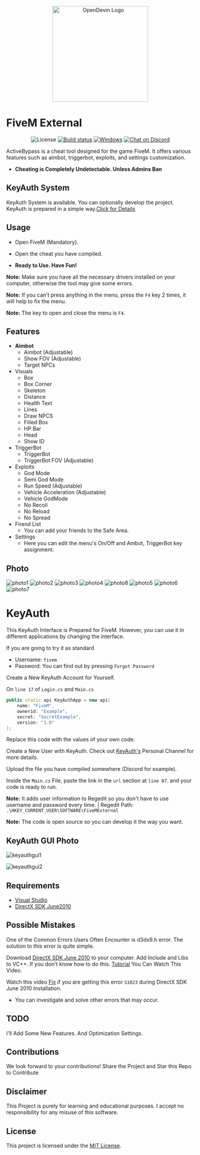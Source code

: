 <!--------------------------------------------------------------------------------------------------------------------->
<p align="center">
  <img alt="OpenDevin Logo" src="https://github.com/unknown144p/fiveam/assets/93508554/0c60b3e4-58ec-412a-9520-fa9e12f4a28d" width="256" />
</p>


# FiveM External
<div align="center">
   
  ![License](https://img.shields.io/badge/license-MIT-orange) [![Build status](https://ci.appveyor.com/api/projects/status/d2jnxclg20vd0o50?svg=true&branch=v1.x)](https://ci.appveyor.com/project/gabime/spdlog) [![Windows](https://github.com/SuperTux/supertux/actions/workflows/windows.yml/badge.svg?branch=master)](https://github.com/SuperTux/supertux/actions/workflows/windows.yml?branch=master) [![Chat on Discord](https://img.shields.io/badge/Discord-5865f2?logo=discord&logoColor=green)](https://discordapp.com/invite/ZdqEheK)
  
</div>


ActiveBypass is a cheat tool designed for the game FiveM. It offers various features such as aimbot, triggerbot, exploits, and settings customization.

- **Cheating is Completely Undetectable. Unless Admins Ban**
## KeyAuth System 

KeyAuth System is available. You can optionally develop the project.
KeyAuth is prepared in a simple way.[Click for Details](#KeyAuth)


<!--------------------------------------------------------------------------------------------------------------------->

## Usage

- Open FiveM (Mandatory).

- Open the cheat you have compiled.

- **Ready to Use. Have Fun!**

**Note:** Make sure you have all the necessary drivers installed on your computer, otherwise the tool may give some errors.

**Note:** If you can't press anything in the menu, press the `F4` key 2 times, it will help to fix the menu.

**Note:** The key to open and close the menu is `F4`.

<!--------------------------------------------------------------------------------------------------------------------->

## Features

- **Aimbot**
   - Aimbot (Adjustable)
   - Show FOV (Adjustable)
   - Target NPCs
- Visuals
   - Box
   - Box Corner
   - Skeleton
   - Distance
   - Health Text
   - Lines
   - Draw NPCS
   - Filled Box
   - HP Bar
   - Head
   - Show ID
- TriggerBot
   - TriggerBot
   - TriggerBot FOV (Adjustable)
- Exploits
   - God Mode
   - Semi God Mode
   - Run Speed (Adjustable)
   - Vehicle Acceleration (Adjustable)
   - Vehicle GodMode
   - No Recoil
   - No Reload
   - No Spread
- Firend List
   - You can add your friends to the Safe Area.
- Settings
   - Here you can edit the menu's On/Off and Ambot, TriggerBot key assignment.

<!--------------------------------------------------------------------------------------------------------------------->

## Photo

![photo1](https://github.com/unknown144p/fiveam/assets/93508554/16ef2363-3a0e-46f7-bf60-585cd2e31768)
![photo2](https://github.com/unknown144p/fiveam/assets/93508554/80bb2603-53b8-4f17-bfa9-86065bc07cdb)
![photo3](https://github.com/unknown144p/fiveam/assets/93508554/576e0ebf-c60b-4c7a-90a8-3202605e22dd)
![photo4](https://github.com/unknown144p/fiveam/assets/93508554/2ce58e39-45f1-4f68-85da-92c64c89d1f6)
![photo8](https://github.com/unknown144p/fiveam/assets/93508554/ffbe19df-6edc-48a7-bb60-2ac9f632a068)
![photo5](https://github.com/unknown144p/fiveam/assets/93508554/f26d655f-58d5-4233-a8ac-f06a269feae1)
![photo6](https://github.com/unknown144p/fiveam/assets/93508554/756cca63-efee-42f8-b247-73ad2498e5c1)
![photo7](https://github.com/unknown144p/fiveam/assets/93508554/a9f1483f-dd8f-4587-975a-d6f100917a27)

<!--------------------------------------------------------------------------------------------------------------------->

# KeyAuth

This KeyAuth Interface is Prepared for FiveM. However, you can use it in different applications by changing the interface.

If you are going to try it as standard
- Username: `fivem`
- Password: You can find out by pressing `Forgot Password`

Create a New KeyAuth Account for Yourself.

On `line 17` of `Login.cs` and `Main.cs`

```c++
public static api KeyAuthApp = new api(
    name: "FiveM",
    ownerid: "Example",
    secret: "SecretExample",
    version: "1.0"
);
```

Replace this code with the values of your own code.

Create a New User with KeyAuth. Check out [KeyAuth's](https://www.youtube.com/@KeyAuth/videos) Personal Channel for more details.


Upload the file you have compiled somewhere (Discord for example).

Inside the `Main.cs` File, paste the link in the `url` section at `line 87`. and your code is ready to run.

**Note:** It adds user information to Regedit so you don't have to use username and password every time. | Regedit Path: `.\HKEY_CURRENT_USER\SOFTWARE\FiveMExternal`

**Note:** The code is open source so you can develop it the way you want.

<!--------------------------------------------------------------------------------------------------------------------->

## KeyAuth GUI Photo

![keyauthgui1](https://github.com/unknown144p/fiveam/assets/93508554/7050bf8b-c341-423a-b8bc-2059a46115cd)

![keyauthgui2](https://github.com/unknown144p/fiveam/assets/93508554/1eefb308-9566-4072-afb3-f3a46e251b99)

<!--------------------------------------------------------------------------------------------------------------------->

## Requirements

- [Visual Studio](https://visualstudio.microsoft.com/thank-you-downloading-visual-studio/?sku=Community&channel=Release&version=VS2022&source=VSLandingPage&passive=false&cid=2030)
- [DirectX SDK June2010](https://www.microsoft.com/en-us/download/details.aspx?id=6812)

<!--------------------------------------------------------------------------------------------------------------------->

## Possible Mistakes

One of the Common Errors Users Often Encounter is d3dx9.h error.
The solution to this error is quite simple.

Download [DirectX SDK June 2010](https://www.microsoft.com/en-us/download/details.aspx?id=6812) to your computer. Add Include and Libs to VC++. If you don't know how to do this. [Tutorial](https://www.youtube.com/watch?v=HbMt-hJuVts) You Can Watch This Video.

Watch this video [Fix](https://youtube.com/watch?v=Q6lsdOyWNQE) if you are getting this error `S1023` during DirectX SDK June 2010 Installation.

- You can investigate and solve other errors that may occur.

<!--------------------------------------------------------------------------------------------------------------------->


## TODO

I'll Add Some New Features. And Optimization Settings.

## Contributions

We look forward to your contributions! Share the Project and Star this Repo to Contribute

## Disclaimer

This Project is purely for learning and educational purposes. I accept no responsibility for any misuse of this software.

## License

This project is licensed under the [MIT License](LICENSE).

<!--------------------------------------------------------------------------------------------------------------------->
